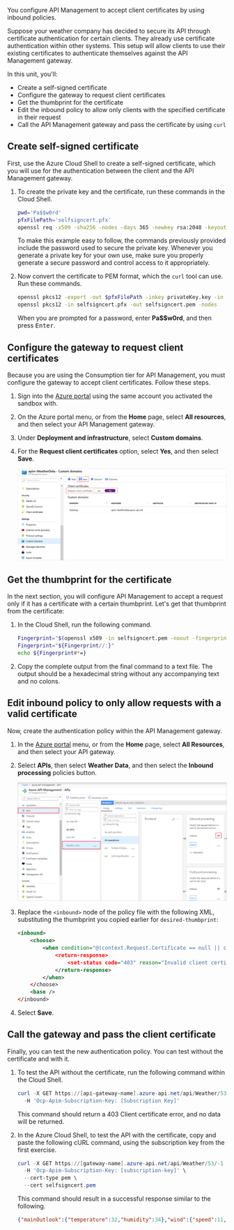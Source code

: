 You configure API Management to accept client certificates by using inbound policies.

Suppose your weather company has decided to secure its API through certificate authentication for certain clients. They already use certificate authentication within other systems. This setup will allow clients to use their existing certificates to authenticate themselves against the API Management gateway.

In this unit, you'll:

- Create a self-signed certificate
- Configure the gateway to request client certificates
- Get the thumbprint for the certificate
- Edit the inbound policy to allow only clients with the specified certificate in their request
- Call the API Management gateway and pass the certificate by using `curl`

## Create self-signed certificate

First, use the Azure Cloud Shell to create a self-signed certificate, which you will use for the authentication between the client and the API Management gateway.

1. To create the private key and the certificate, run these commands in the Cloud Shell.

    ```bash
    pwd='Pa$$w0rd'
    pfxFilePath='selfsigncert.pfx'
    openssl req -x509 -sha256 -nodes -days 365 -newkey rsa:2048 -keyout privateKey.key -out selfsigncert.crt -subj /CN=localhost
    ```

    To make this example easy to follow, the commands previously provided include the password used to secure the private key. Whenever you generate a private key for your own use, make sure you properly generate a secure password and control access to it appropriately.

1. Now convert the certificate to PEM format, which the `curl` tool can use. Run these commands.

    ```bash
    openssl pkcs12 -export -out $pfxFilePath -inkey privateKey.key -in selfsigncert.crt -password pass:$pwd
    openssl pkcs12 -in selfsigncert.pfx -out selfsigncert.pem -nodes
    ```

    When you are prompted for a password, enter **Pa$$w0rd**, and then press <kbd>Enter</kbd>.

## Configure the gateway to request client certificates

Because you are using the Consumption tier for API Management, you must configure the gateway to accept client certificates. Follow these steps.

1. Sign into the [Azure portal](https://portal.azure.com/learn.docs.microsoft.com?azure-portal=true) using the same account you activated the sandbox with.

1. On the Azure portal menu, or from the **Home** page, select **All resources**, and then select your API Management gateway.

1. Under **Deployment and infrastructure**, select **Custom domains**.

1. For the **Request client certificates** option, select **Yes**, and then select **Save**.

    ![Configure the gateway to request certificates.](../media/5-config-request-certificates.png)

## Get the thumbprint for the certificate

In the next section, you will configure API Management to accept a request only if it has a certificate with a certain thumbprint. Let's get that thumbprint from the certificate:

1. In the Cloud Shell, run the following command.

    ```bash
    Fingerprint="$(openssl x509 -in selfsigncert.pem -noout -fingerprint)"
    Fingerprint="${Fingerprint//:}"
    echo ${Fingerprint#*=}
    ```

1. Copy the complete output from the final command to a text file. The output should be a hexadecimal string without any accompanying text and no colons.

## Edit inbound policy to only allow requests with a valid certificate

Now, create the authentication policy within the API Management gateway.

1. In the [Azure portal](https://portal.azure.com/learn.docs.microsoft.com?azure-portal=true) menu, or from the **Home** page, select **All Resources**, and then select your API gateway.

1. Select **APIs**, then select **Weather Data**, and then select the **Inbound processing** policies button.

    ![Inbound processing policy button.](../media/5-inbound-policy.png)

1. Replace the `<inbound>` node of the policy file with the following XML, substituting the thumbprint you copied earlier for `desired-thumbprint`:

    ```XML
    <inbound>
        <choose>
            <when condition="@(context.Request.Certificate == null || context.Request.Certificate.Thumbprint != "desired-thumbprint")" >
                <return-response>
                    <set-status code="403" reason="Invalid client certificate" />
                </return-response>
            </when>
        </choose>
        <base />
    </inbound>
    ```

1. Select **Save**.

## Call the gateway and pass the client certificate

Finally, you can test the new authentication policy. You can test without the certificate and with it.

1. To test the API without the certificate, run the following command within the Cloud Shell.

    ```PowerShell
    curl -X GET https://[api-gateway-name].azure-api.net/api/Weather/53/-1 \
      -H 'Ocp-Apim-Subscription-Key: [Subscription Key]'
    ```

    This command should return a 403 Client certificate error, and no data will be returned.

1. In the Azure Cloud Shell, to test the API with the certificate, copy and paste the following cURL command, using the subscription key from the first exercise.

    ```PowerShell
    curl -X GET https://[gateway-name].azure-api.net/api/Weather/53/-1 \
      -H 'Ocp-Apim-Subscription-Key: [subscription-key]' \
      --cert-type pem \
      --cert selfsigncert.pem
    ```

    This command should result in a successful response similar to the following.

    ```json
    {"mainOutlook":{"temperature":32,"humidity":34},"wind":{"speed":11,"direction":239.0},"date":"2019-05-16T00:00:00+00:00","latitude":53.0,"longitude":-1.0}
    ```